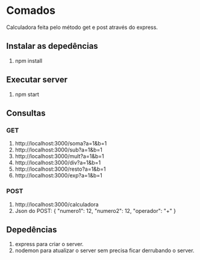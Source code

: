 # Comados

Calculadora feita pelo método get e post através do express.

## Instalar as depedências

1. npm install

## Executar server

1. npm start

## Consultas

### GET

1. http://localhost:3000/soma?a=1&b=1
2. http://localhost:3000/sub?a=1&b=1
3. http://localhost:3000/mult?a=1&b=1
4. http://localhost:3000/div?a=1&b=1
5. http://localhost:3000/resto?a=1&b=1
6. http://localhost:3000/exp?a=1&b=1

### POST

1. http://localhost:3000/calculadora
2. Json do POST: 
{
   "numero1": 12,
   "numero2": 12,
   "operador": "+"
}


## Depedências

1. express para criar o server.
2. nodemon para atualizar o server sem precisa ficar derrubando o server.

